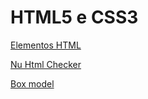 <!DOCTYPE html>
<html lang="pt-BR">
<head>
    <meta charset="UTF-8">
    <meta http-equiv="X-UA-Compatible" content="IE=edge">
    <meta name="viewport" content="width=device-width, initial-scale=1.0">
</head>
<body>
    <h1 id="heading-one" class="darkred">
        HTML5 e CSS3        
    </h1>    
    <p>
    <a href="https://developer.mozilla.org/pt-BR/docs/Web/HTML/Element" target="_blank">Elementos HTML</a>                  
    </p>
    <p>
    <a href="https://validator.w3.org/nu/" target="_blank">Nu Html Checker</a>                  
    </p>
    <p>
    <a href="https://developer.mozilla.org/pt-BR/docs/Web/CSS/CSS_Box_Model/Introduction_to_the_CSS_box_model" target="_blank">Box model</a>                  
    </p>
</body>
</html>